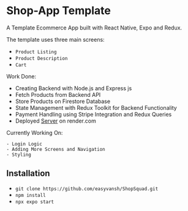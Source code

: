 # Shop-App Template

A Template Ecommerce App built with React Native, Expo and Redux.

The template uses three main screens: 
- `Product Listing`
- `Product Description`
- `Cart`

Work Done:

- Creating Backend with Node.js and Express js
- Fetch Products from Backend API
- Store Products on Firestore Database
- State Management with Redux Toolkit for Backend Functionality
- Payment Handling using Stripe Integration and Redux Queries
- Deployed [Server](https://shop-squad-api.onrender.com) on render.com

Currently Working On:

    - Login Logic
    - Adding More Screens and Navigation
    - Styling
    
## Installation


*  `git clone https://github.com/easyvansh/ShopSquad.git`
*  `npm install `
*  `npx expo start`

